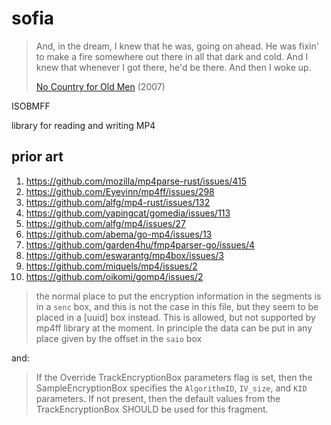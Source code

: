 # sofia

> And, in the dream, I knew that he was, going on ahead. He was fixin' to make
> a fire somewhere out there in all that dark and cold. And I knew that
> whenever I got there, he'd be there. And then I woke up.
>
> [No Country for Old Men](//youtube.com/watch?v=GH4IhjtaAUQ) (2007)

ISOBMFF

library for reading and writing MP4

## prior art

1. https://github.com/mozilla/mp4parse-rust/issues/415
2. https://github.com/Eyevinn/mp4ff/issues/298
3. https://github.com/alfg/mp4-rust/issues/132
4. https://github.com/yapingcat/gomedia/issues/113
5. https://github.com/alfg/mp4/issues/27
6. https://github.com/abema/go-mp4/issues/13
7. https://github.com/garden4hu/fmp4parser-go/issues/4
8. https://github.com/eswarantg/mp4box/issues/3
9. https://github.com/miquels/mp4/issues/2
10. https://github.com/oikomi/gomp4/issues/2

> the normal place to put the encryption information in the segments is in a
> `senc` box, and this is not the case in this file, but they seem to be placed
> in a [uuid] box instead. This is allowed, but not supported by mp4ff library
> at the moment. In principle the data can be put in any place given by the
> offset in the `saio` box

and:

> If the Override TrackEncryptionBox parameters flag is set, then the
> SampleEncryptionBox specifies the `AlgorithmID`, `IV_size`, and `KID`
> parameters. If not present, then the default values from the
> TrackEncryptionBox SHOULD be used for this fragment.
